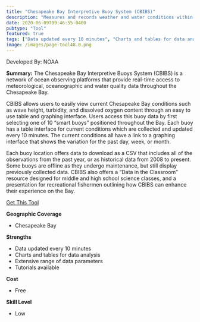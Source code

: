 ```yaml
---
title: "Chesapeake Bay Interpretive Buoy System (CBIBS)"
description: "Measures and records weather and water conditions within the Chesapeake Bay"
date: 2020-06-09T09:46:55-0400
pubtype: "Tool"
featured: true
tags: ["Data updated every 10 minutes", "Charts and tables for data analysis", "Extensive range of data parameters", "Tutorials available"]
image: /images/page-tool48.0.png
---
```

Developed By: NOAA

**Summary:** The Chesapeake Bay Interpretive Buoys System (CBIBS) is a network of ocean observing platforms that provide real-time access to meteorological, oceanographic and water quality data throughout the Chesapeake Bay. 

CBIBS allows users to easily view current Chesapeake Bay conditions such as wave height, turbidity, and dissolved oxygen content through an easy to use table and graphing interface. Users access this buoy data by first selecting one of 10 “smart buoys” positioned throughout the Bay. Each buoy has a table interface for current conditions which are collected and updated every 10 minutes. The current conditions all have a link to a graphing interface that shows the variation for the past day, week, or month. 

Each buoy location offers data to download as a CSV that includes all of the observations from the past year, or as historical data from 2008 to present. Some buoys are offline as they undergo maintenance, but still display previously collected data. CBIBS also offers a “Data in the Classroom” resource designed for middle and high school science classes, and a presentation for recreational fishermen outlining how CBIBS can enhance their experience on the Bay.


<a href="https://buoybay.noaa.gov/about/about-system
" target="_blank">Get This Tool</a>

__**Geographic Coverage**__
-  Chesapeake Bay

__**Strengths**__
-  Data updated every 10 minutes
-   Charts and tables for data analysis
-   Extensive range of data parameters
-   Tutorials available

__**Cost**__
- Free

__**Skill Level**__
- Low
